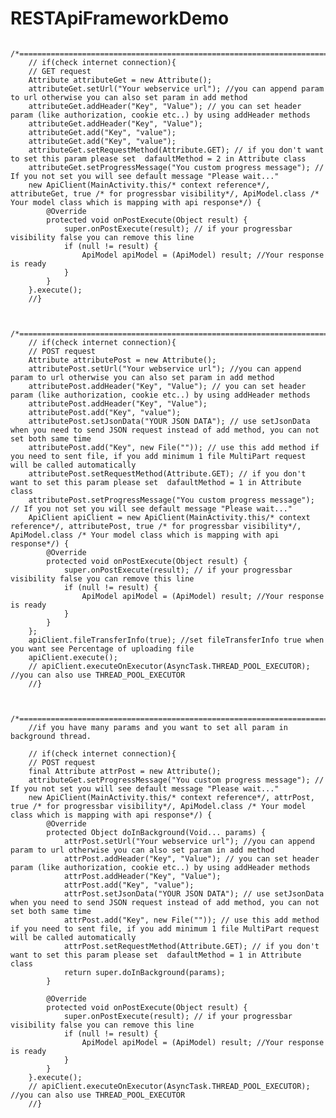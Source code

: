 # RESTApiFrameworkDemo



        /*========================================================================================================================*/
        // if(check internet connection){
        // GET request
        Attribute attributeGet = new Attribute();
        attributeGet.setUrl("Your webservice url"); //you can append param to url otherwise you can also set param in add method
        attributeGet.addHeader("Key", "Value"); // you can set header param (like authorization, cookie etc..) by using addHeader methods
        attributeGet.addHeader("Key", "Value");
        attributeGet.add("Key", "value");
        attributeGet.add("Key", "value");
        attributeGet.setRequestMethod(Attribute.GET); // if you don't want to set this param please set  dafaultMethod = 2 in Attribute class
        attributeGet.setProgressMessage("You custom progress message"); // If you not set you will see default message "Please wait..."
        new ApiClient(MainActivity.this/* context reference*/, attributeGet, true /* for progressbar visibility*/, ApiModel.class /* Your model class which is mapping with api response*/) {
            @Override
            protected void onPostExecute(Object result) {
                super.onPostExecute(result); // if your progressbar visibility false you can remove this line
                if (null != result) {
                    ApiModel apiModel = (ApiModel) result; //Your response is ready
                }
            }
        }.execute();
        //}
        
        
        /*========================================================================================================================*/
        // if(check internet connection){
        // POST request
        Attribute attributePost = new Attribute();
        attributePost.setUrl("Your webservice url"); //you can append param to url otherwise you can also set param in add method
        attributePost.addHeader("Key", "Value"); // you can set header param (like authorization, cookie etc..) by using addHeader methods
        attributePost.addHeader("Key", "Value");
        attributePost.add("Key", "value");
        attributePost.setJsonData("YOUR JSON DATA"); // use setJsonData when you need to send JSON request instead of add method, you can not set both same time
        attributePost.add("Key", new File("")); // use this add method if you need to sent file, if you add minimum 1 file MultiPart request will be called automatically
        attributePost.setRequestMethod(Attribute.GET); // if you don't want to set this param please set  dafaultMethod = 1 in Attribute class
        attributePost.setProgressMessage("You custom progress message"); // If you not set you will see default message "Please wait..."
        ApiClient apiClient = new ApiClient(MainActivity.this/* context reference*/, attributePost, true /* for progressbar visibility*/, ApiModel.class /* Your model class which is mapping with api response*/) {
            @Override
            protected void onPostExecute(Object result) {
                super.onPostExecute(result); // if your progressbar visibility false you can remove this line
                if (null != result) {
                    ApiModel apiModel = (ApiModel) result; //Your response is ready
                }
            }
        };
        apiClient.fileTransferInfo(true); //set fileTransferInfo true when you want see Percentage of uploading file
        apiClient.execute();
        // apiClient.executeOnExecutor(AsyncTask.THREAD_POOL_EXECUTOR); //you can also use THREAD_POOL_EXECUTOR
        //}


        /*==========================================================================================================================*/
        //if you have many params and you want to set all param in background thread.

        // if(check internet connection){
        // POST request
        final Attribute attrPost = new Attribute();
        attributeGet.setProgressMessage("You custom progress message"); // If you not set you will see default message "Please wait..."
        new ApiClient(MainActivity.this/* context reference*/, attrPost, true /* for progressbar visibility*/, ApiModel.class /* Your model class which is mapping with api response*/) {
            @Override
            protected Object doInBackground(Void... params) {
                attrPost.setUrl("Your webservice url"); //you can append param to url otherwise you can also set param in add method
                attrPost.addHeader("Key", "Value"); // you can set header param (like authorization, cookie etc..) by using addHeader methods
                attrPost.addHeader("Key", "Value");
                attrPost.add("Key", "value");
                attrPost.setJsonData("YOUR JSON DATA"); // use setJsonData when you need to send JSON request instead of add method, you can not set both same time
                attrPost.add("Key", new File("")); // use this add method if you need to sent file, if you add minimum 1 file MultiPart request will be called automatically
                attrPost.setRequestMethod(Attribute.GET); // if you don't want to set this param please set  dafaultMethod = 1 in Attribute class
                return super.doInBackground(params);
            }

            @Override
            protected void onPostExecute(Object result) {
                super.onPostExecute(result); // if your progressbar visibility false you can remove this line
                if (null != result) {
                    ApiModel apiModel = (ApiModel) result; //Your response is ready
                }
            }
        }.execute();
        // apiClient.executeOnExecutor(AsyncTask.THREAD_POOL_EXECUTOR); //you can also use THREAD_POOL_EXECUTOR
        //}
